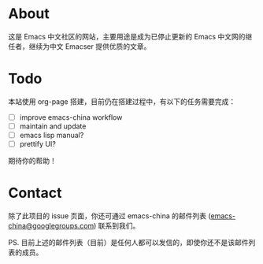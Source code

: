 # About

这是 Emacs 中文社区的网站，主要用途是成为已停止更新的 Emacs 中文网的继任者，继续为中文 Emacser 提供优质的文章。

# Todo

本站使用 org-page 搭建，目前仍在搭建过程中，有以下的任务需要完成：

- [ ] improve emacs-china workflow
- [ ] maintain and update
- [ ] emacs lisp manual?
- [ ] prettify UI?

期待你的帮助！

# Contact

除了此项目的 issue 页面，你还可通过 emacs-china 的邮件列表 (<emacs-china@googlegroups.com>) 联系到我们。

PS. 目前上述的邮件列表（目前）是任何人都可以发信的，即使你还不是该邮件列表的成员。
